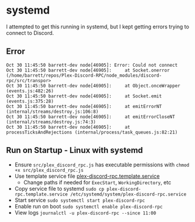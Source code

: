 # systemd

I attempted to get this running in systemd, but I kept getting errors trying
to connect to Discord.

## Error

```
Oct 30 11:45:50 barrett-dev node[46905]: Error: Could not connect
Oct 30 11:45:50 barrett-dev node[46905]:     at Socket.onerror (/home/barrett/repos/Plex-Discord-RPC/node_modules/discord-rpc/src/transpor>
Oct 30 11:45:50 barrett-dev node[46905]:     at Object.onceWrapper (events.js:482:26)
Oct 30 11:45:50 barrett-dev node[46905]:     at Socket.emit (events.js:375:28)
Oct 30 11:45:50 barrett-dev node[46905]:     at emitErrorNT (internal/streams/destroy.js:106:8)
Oct 30 11:45:50 barrett-dev node[46905]:     at emitErrorCloseNT (internal/streams/destroy.js:74:3)
Oct 30 11:45:50 barrett-dev node[46905]:     at processTicksAndRejections (internal/process/task_queues.js:82:21)
```

## Run on Startup - Linux with systemd

- Ensure `src/plex_discord_rpc.js` has executable permissions with `chmod +x src/plex_discord_rpc.js`
- Use template service file [plex-discord-rpc.template.service](plex-discord-rpc.template.service)
  - Change paths if needed for `ExecStart`, `WorkingDirectory`, etc
- Copy service file to systemd `sudo cp plex-discord-rpc.template.service /etc/systemd/system/plex-discord-rpc.service`
- Start service `sudo systemctl start plex-discord-rpc`
- Enable run on boot `sudo systemctl enable plex-discord-rpc`
- View logs `journalctl -u plex-discord-rpc --since 11:00`
